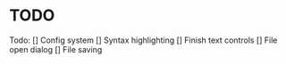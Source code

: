 # TODO
Todo:
 [] Config system
 [] Syntax highlighting
 [] Finish text controls
 [] File open dialog
 [] File saving

